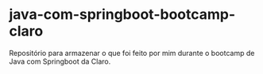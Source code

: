 # java-com-springboot-bootcamp-claro
Repositório para armazenar o que foi feito por mim durante o bootcamp de Java com Springboot da Claro.
